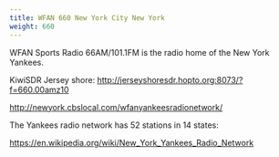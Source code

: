 ```yaml
---
title: WFAN 660 New York City New York
weight: 660
---
```

WFAN Sports Radio 66AM/101.1FM is the radio home of the
New York Yankees.

<!--more-->

KiwiSDR Jersey shore: http://jerseyshoresdr.hopto.org:8073/?f=660.00amz10

http://newyork.cbslocal.com/wfanyankeesradionetwork/

The Yankees radio network has 52 stations in 14
states:

https://en.wikipedia.org/wiki/New_York_Yankees_Radio_Network

